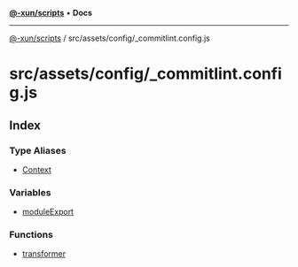 [**@-xun/scripts**](../../../../README.md) • **Docs**

***

[@-xun/scripts](../../../../README.md) / src/assets/config/\_commitlint.config.js

# src/assets/config/\_commitlint.config.js

## Index

### Type Aliases

- [Context](type-aliases/Context.md)

### Variables

- [moduleExport](variables/moduleExport.md)

### Functions

- [transformer](functions/transformer.md)
